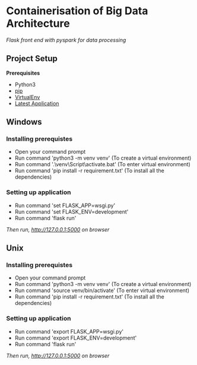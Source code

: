 
# Containerisation of Big Data Architecture
*Flask front end with pyspark for data processing*
## Project Setup
**Prerequisites**
- Python3
- [pip](https://pip.pypa.io/en/stable/installation/)
- [VirtualEnv](https://virtualenv.pypa.io/en/latest/installation.html#via-pip)
- [Latest Application](https://github.com/jerehops/Electronic-Prescription)

## Windows
### Installing prerequistes
- Open your command prompt
- Run command 'python3 -m venv venv' (To create a virtual environment)
- Run command '.\venv\Script\activate.bat' (To enter virtual environment)
- Run command 'pip install -r requirement.txt' (To install all the dependencies)

### Setting up application
- Run command 'set FLASK_APP=wsgi.py'
- Run command 'set FLASK_ENV=development'
- Run command 'flask run'
  
*Then run, http://127.0.0.1:5000 on browser*

## Unix
### Installing prerequistes
- Open your command prompt
- Run command 'python3 -m venv venv' (To create a virtual environment)
- Run command 'source venv/bin/activate' (To enter virtual environment)
- Run command 'pip install -r requirement.txt' (To install all the dependencies)
  
### Setting up application
- Run command 'export FLASK_APP=wsgi.py'
- Run command 'export FLASK_ENV=development'
- Run command 'flask run'
  
*Then run, http://127.0.0.1:5000 on browser* 

